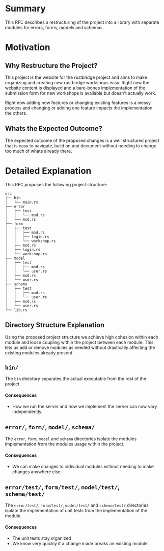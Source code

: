 # Summary
[summary]: #summary

This RFC describes a restructuring of the project into a library with separate modules for errors, forms,
models and schemas.   

# Motivation
[motivation]: #motivation

## Why Restructure the Project?
This project is the website for the rustbridge project and aims to make
organizing and creating new rustbridge workshops easy.  Right now the website
content is displayed and a bare-bones implementation of the submission form for
new workshops is available but doesn't actually work.  

Right now adding new features or changing existing features is a messy process
and changing or adding one feature impacts the implementation the others.  

## Whats the Expected Outcome?
The expected outcome of the proposed changes is a well structured project that
is easy to navigate, build on and document without needing to change too much of
whats already there.  

# Detailed Explanation
[detailed-explaination]: #detail-explaination

This RFC proposes the following project structure:
```
src
├── bin
│   └── main.rs
├── error
│   ├── test
│   │   └── mod.rs
│   └── mod.rs
├── form
│   ├── test
│   │   ├── mod.rs
│   │   ├── login.rs
│   │   └── workshop.rs
│   ├── mod.rs
│   ├── login.rs
│   └── workshop.rs
├── model
│   ├── test
│   │   ├── mod.rs
│   │   └── user.rs
│   ├── mod.rs
│   └── user.rs
├── schema
│   ├── test
│   │   ├── mod.rs
│   │   └── user.rs
│   ├── mod.rs
│   └── user.rs
└── lib.rs

```

## Directory Structure Explanation
Using the proposed project structure we achieve high cohesion within each module
and loose coupling within the project between each module.  This lets us add or
remove modules as needed without drastically affecting the existing modules
already present.  

## `bin/`
The `bin` directory separates the actual executable from the rest of the
project.   

#### Consequences
+ How we run the server and how we implement the server can now vary
  independently.

## `error/`, `form/`, `model/`, `schema/`
The `error`, `form`, `model` and `schema` directories isolate the modules
implementation from the modules usage within the project.  

#### Consequences
+ We can make changes to individual modules without needing to make changes
  anywhere else.

## `error/test/`, `form/test/`, `model/test/`, `schema/test/` 
The `error/test/`, `form/test/`, `model/test/` and `schema/test/` directories
isolate the implementation of unit tests from the implementation of the
module.

#### Consequences
+ The unit tests stay organized
+ We know very quickly if a change made breaks an existing module.  
